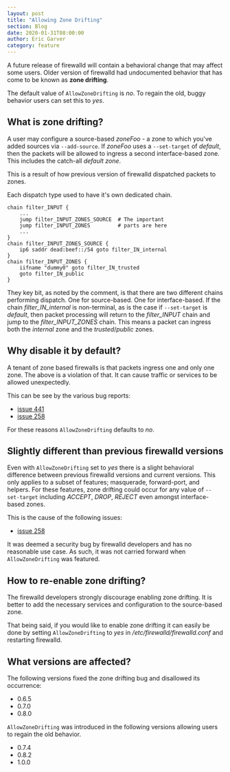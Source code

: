 ```yaml
---
layout: post
title: "Allowing Zone Drifting"
section: Blog
date: 2020-01-31T08:00:00
author: Eric Garver
category: feature
---
```


A future release of firewalld will contain a behavioral change that may affect
some users. Older version of firewalld had undocumented behavior that has come
to be known as **zone drifting**.

The default value of `AllowZoneDrifting` is *no*. To regain the old, buggy
behavior users can set this to *yes*.

## What is zone drifting?

A user may configure a source-based *zoneFoo* - a zone to which you've added
sources via `--add-source`. If *zoneFoo* uses a `--set-target` of *default*,
then the packets will be allowed to ingress a second interface-based zone. This
includes the catch-all *default zone*.

This is a result of how previous version of firewalld dispatched packets to
zones.

Each dispatch type used to have it's own dedicated chain.

```
chain filter_INPUT {
    ...
    jump filter_INPUT_ZONES_SOURCE  # The important
    jump filter_INPUT_ZONES         # parts are here
    ...
}
chain filter_INPUT_ZONES_SOURCE {
    ip6 saddr dead:beef::/54 goto filter_IN_internal
}
chain filter_INPUT_ZONES {
    iifname "dummy0" goto filter_IN_trusted
    goto filter_IN_public
}
```

They key bit, as noted by the comment, is that there are two different chains
performing dispatch. One for source-based. One for interface-based. If the
chain *filter_IN_internal* is non-terminal, as is the case if `--set-target` is
*default*, then packet processing will return to the *filter_INPUT* chain and
jump to the *filter_INPUT_ZONES* chain. This means a packet can ingress both
the *internal* zone and the *trusted*/*public* zones.

## Why disable it by default?
A tenant of zone based firewalls is that packets ingress one and only one zone.
The above is a violation of that. It can cause traffic or services to be
allowed unexpectedly.

This can be see by the various bug reports:

- [issue 441](https://github.com/firewalld/firewalld/issues/441)
- [issue 258](https://github.com/firewalld/firewalld/issues/258)

For these reasons `AllowZoneDrifting` defaults to *no*.

## Slightly different than previous firewalld versions

Even with `AllowZoneDrifting` set to *yes* there is a slight behavioral
difference between previous firewalld versions and current versions. This only
applies to a subset of features; masquerade, forward-port, and helpers. For
these features, zone drifting could occur for any value of `--set-target`
including *ACCEPT*, *DROP*, *REJECT* even amongst interface-based zones.

This is the cause of the following issues:

- [issue 258](https://github.com/firewalld/firewalld/issues/258)

It was deemed a security bug by firewalld developers and has no reasonable use
case. As such, it was not carried forward when `AllowZoneDrifting` was
featured.

## How to re-enable zone drifting?

The firewalld developers strongly discourage enabling zone drifting. It is
better to add the necessary services and configuration to the source-based
zone.

That being said, if you would like to enable zone drifting it can easily be
done by setting `AllowZoneDrifting` to *yes* in */etc/firewalld/firewalld.conf*
and restarting firewalld.

## What versions are affected?

The following versions fixed the zone drifting bug and disallowed its
occurrence:

- 0.6.5
- 0.7.0
- 0.8.0

`AllowZoneDrifting` was introduced in the following versions allowing users to
regain the old behavior.

- 0.7.4
- 0.8.2
- 1.0.0
